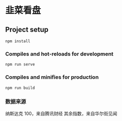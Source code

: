 # 韭菜看盘

## Project setup

```
npm install
```

### Compiles and hot-reloads for development

```
npm run serve
```

### Compiles and minifies for production

```
npm run build
```

### 数据来源

纳斯达克 100，来自腾讯财经
其余指数，来自华尔街见闻
